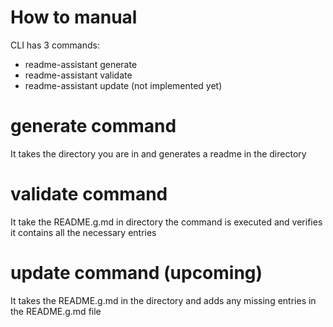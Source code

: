 # How to manual

CLI has 3 commands:
- readme-assistant generate
- readme-assistant validate
- readme-assistant update (not implemented yet)

# generate command

It takes the directory you are in and generates a readme in the directory

# validate command

It take the README.g.md in directory the command is executed and verifies it contains all the necessary entries

# update command (upcoming)

It takes the README.g.md in the directory and adds any missing entries in the README.g.md file



